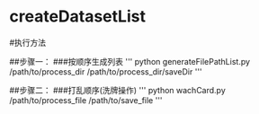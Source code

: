 # createDatasetList

#执行方法

##步骤一：
      ###按顺序生成列表
      '''
      python generateFilePathList.py /path/to/process_dir /path/to/process_dir/saveDir
      '''
      
##步骤二：
      ###打乱顺序(洗牌操作)
      '''
      python wachCard.py /path/to/process_file /path/to/save_file
      '''
